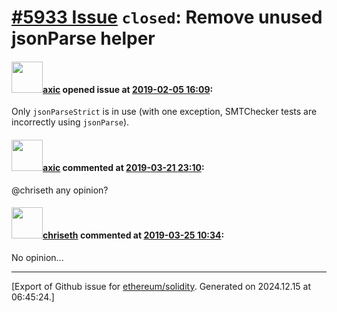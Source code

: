 # [\#5933 Issue](https://github.com/ethereum/solidity/issues/5933) `closed`: Remove unused jsonParse helper

#### <img src="https://avatars.githubusercontent.com/u/20340?v=4" width="50">[axic](https://github.com/axic) opened issue at [2019-02-05 16:09](https://github.com/ethereum/solidity/issues/5933):

Only `jsonParseStrict` is in use (with one exception, SMTChecker tests are incorrectly using `jsonParse`).

#### <img src="https://avatars.githubusercontent.com/u/20340?v=4" width="50">[axic](https://github.com/axic) commented at [2019-03-21 23:10](https://github.com/ethereum/solidity/issues/5933#issuecomment-475437010):

@chriseth any opinion?

#### <img src="https://avatars.githubusercontent.com/u/9073706?v=4" width="50">[chriseth](https://github.com/chriseth) commented at [2019-03-25 10:34](https://github.com/ethereum/solidity/issues/5933#issuecomment-476138414):

No opinion...


-------------------------------------------------------------------------------



[Export of Github issue for [ethereum/solidity](https://github.com/ethereum/solidity). Generated on 2024.12.15 at 06:45:24.]
